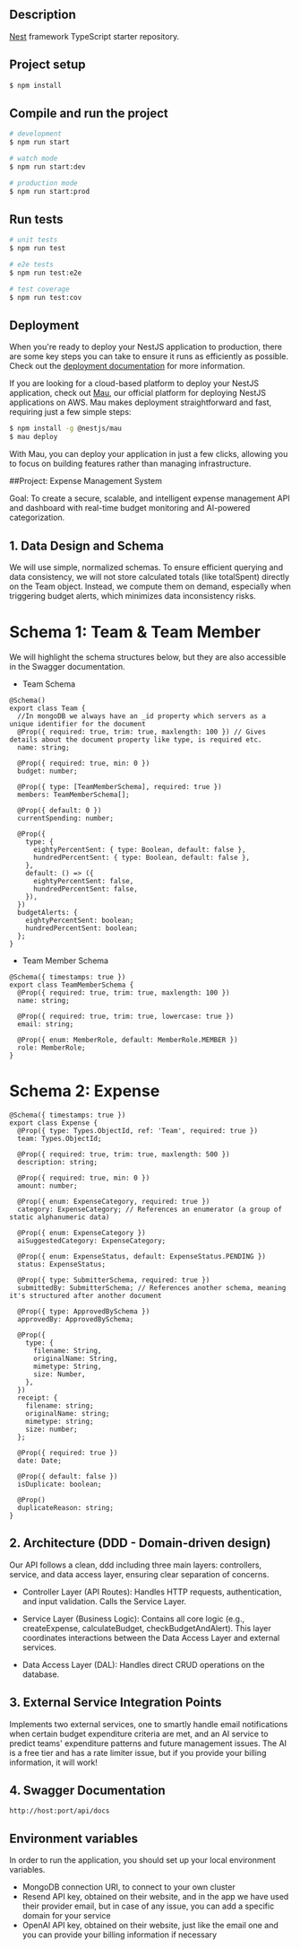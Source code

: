 ## Description

[Nest](https://github.com/nestjs/nest) framework TypeScript starter repository.

## Project setup

```bash
$ npm install
```

## Compile and run the project

```bash
# development
$ npm run start

# watch mode
$ npm run start:dev

# production mode
$ npm run start:prod
```

## Run tests

```bash
# unit tests
$ npm run test

# e2e tests
$ npm run test:e2e

# test coverage
$ npm run test:cov
```

## Deployment

When you're ready to deploy your NestJS application to production, there are some key steps you can take to ensure it runs as efficiently as possible. Check out the [deployment documentation](https://docs.nestjs.com/deployment) for more information.

If you are looking for a cloud-based platform to deploy your NestJS application, check out [Mau](https://mau.nestjs.com), our official platform for deploying NestJS applications on AWS. Mau makes deployment straightforward and fast, requiring just a few simple steps:

```bash
$ npm install -g @nestjs/mau
$ mau deploy
```

With Mau, you can deploy your application in just a few clicks, allowing you to focus on building features rather than managing infrastructure.


##Project: Expense Management System

Goal: To create a secure, scalable, and intelligent expense management API and dashboard with real-time budget monitoring and AI-powered categorization.

## 1. Data Design and Schema

We will use simple, normalized schemas. To ensure efficient querying and data consistency, we will not store calculated totals (like totalSpent) directly on the Team object. Instead, we compute them on demand, especially when triggering budget alerts, which minimizes data inconsistency risks.

# Schema 1: Team & Team Member
We will highlight the schema structures below, but they are also accessible in the Swagger documentation.
- Team Schema
```
@Schema()
export class Team {
  //In mongoDB we always have an _id property which servers as a unique identifier for the document
  @Prop({ required: true, trim: true, maxlength: 100 }) // Gives details about the document property like type, is required etc.
  name: string;

  @Prop({ required: true, min: 0 })
  budget: number;

  @Prop({ type: [TeamMemberSchema], required: true })
  members: TeamMemberSchema[];

  @Prop({ default: 0 })
  currentSpending: number;

  @Prop({
    type: {
      eightyPercentSent: { type: Boolean, default: false },
      hundredPercentSent: { type: Boolean, default: false },
    },
    default: () => ({
      eightyPercentSent: false,
      hundredPercentSent: false,
    }),
  })
  budgetAlerts: {
    eightyPercentSent: boolean;
    hundredPercentSent: boolean;
  };
}
```
- Team Member Schema 
```
@Schema({ timestamps: true })
export class TeamMemberSchema {
  @Prop({ required: true, trim: true, maxlength: 100 })
  name: string;

  @Prop({ required: true, trim: true, lowercase: true })
  email: string;

  @Prop({ enum: MemberRole, default: MemberRole.MEMBER })
  role: MemberRole;
}
```
# Schema 2: Expense
```
@Schema({ timestamps: true })
export class Expense {
  @Prop({ type: Types.ObjectId, ref: 'Team', required: true })
  team: Types.ObjectId;

  @Prop({ required: true, trim: true, maxlength: 500 })
  description: string;

  @Prop({ required: true, min: 0 })
  amount: number;

  @Prop({ enum: ExpenseCategory, required: true })
  category: ExpenseCategory; // References an enumerator (a group of static alphanumeric data)

  @Prop({ enum: ExpenseCategory })
  aiSuggestedCategory: ExpenseCategory;

  @Prop({ enum: ExpenseStatus, default: ExpenseStatus.PENDING })
  status: ExpenseStatus;

  @Prop({ type: SubmitterSchema, required: true })
  submittedBy: SubmitterSchema; // References another schema, meaning it's structured after another document

  @Prop({ type: ApprovedBySchema })
  approvedBy: ApprovedBySchema;

  @Prop({
    type: {
      filename: String,
      originalName: String,
      mimetype: String,
      size: Number,
    },
  })
  receipt: {
    filename: string;
    originalName: string;
    mimetype: string;
    size: number;
  };

  @Prop({ required: true })
  date: Date;

  @Prop({ default: false })
  isDuplicate: boolean;

  @Prop()
  duplicateReason: string;
}
```
## 2. Architecture (DDD - Domain-driven design)
Our API follows a clean, ddd including three main layers: controllers, service, and data access layer, ensuring clear separation of concerns.

* Controller Layer (API Routes): Handles HTTP requests, authentication, and input validation. Calls the Service Layer.

* Service Layer (Business Logic): Contains all core logic (e.g., createExpense, calculateBudget, checkBudgetAndAlert). This layer coordinates interactions between the Data Access Layer and external services.

* Data Access Layer (DAL): Handles direct CRUD operations on the database.

## 3. External Service Integration Points
Implements two external services, one to smartly handle email notifications when certain budget expenditure criteria are met, and an AI service to predict
teams' expenditure patterns and future management issues.
The AI is a free tier and has a rate limiter issue, but if you provide your billing information, it will work!

## 4. Swagger Documentation 
```
http://host:port/api/docs
```

## Environment variables 
In order to run the application, you should set up your local environment variables. 
* MongoDB connection URI, to connect to your own cluster
* Resend API key, obtained on their website, and in the app we have used their provider email, but in case of any issue, you can add a specific domain for your service
* OpenAI API key, obtained on their website, just like the email one and you can provide your billing information if necessary
